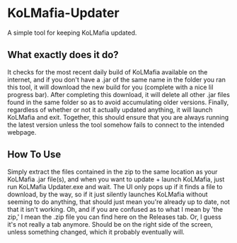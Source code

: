 # KoLMafia-Updater
A simple tool for keeping KoLMafia updated.

## What exactly does it do?
It checks for the most recent daily build of KoLMafia available on the internet, and if you don't have a .jar of the same name in the folder you ran this tool, it will download the new build for you (complete with a nice lil progress bar). After completing this download, it will delete all other .jar files found in the same folder so as to avoid accumulating older versions. Finally, regardless of whether or not it actually updated anything, it will launch KoLMafia and exit. Together, this should ensure that you are always running the latest version unless the tool somehow fails to connect to the intended webpage.

## How To Use
Simply extract the files contained in the zip to the same location as your KoLMafia .jar file(s), and when you want to update + launch KoLMafia, just run KoLMafia Updater.exe and wait. The UI only pops up if it finds a file to download, by the way, so if it just silently launches KoLMafia without seeming to do anything, that should just mean you're already up to date, not that it isn't working. Oh, and if you are confused as to what I mean by 'the zip,' I mean the .zip file you can find here on the Releases tab. Or, I guess it's not really a tab anymore. Should be on the right side of the screen, unless something changed, which it probably eventually will.
